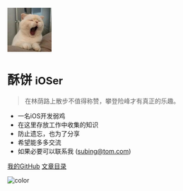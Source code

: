 <!-- _coverpage.md -->


![header](user/user.jpeg)

# 酥饼 <small>iOSer</small>

> 在林荫路上散步不值得称赞，攀登险峰才有真正的乐趣。

- 一名iOS开发弱鸡
- 在这里存放工作中收集的知识
- 防止遗忘，也为了分享
-  希望能多多交流 
-  如果必要可以联系我 (subing@tom.com)



[我的GitHub](https://github.com/pubin563783417)
[文章目录](README.md)

<!-- 背景色 -->
![color](#fff)
